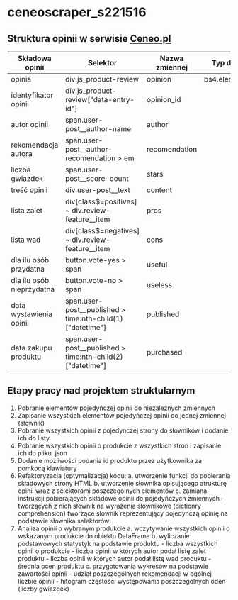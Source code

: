 # ceneoscraper_s221516

## Struktura opinii w serwisie [Ceneo.pl](https://www.ceneo.pl/)

|Składowa opinii|Selektor|Nazwa zmiennej|Typ danych|
|---------------|--------|--------------|----------|
|opinia|div.js_product-review|opinion|bs4.element.Tag|
|identyfikator opinii|div.js_product-review\["data-entry-id"\]|opinion_id||
|autor opinii|span.user-post__author-name|author||
|rekomendacja autora|span.user-post__author-recomendation > em|recomendation||
|liczba gwiazdek|span.user-post__score-count|stars||
|treść opinii|div.user-post__text|content||
|lista zalet|div[class$=positives] ~ div.review-feature__item|pros||
|lista wad|div[class$=negatives] ~ div.review-feature__item|cons||
|dla ilu osób przydatna|button.vote-yes > span|useful||
|dla ilu osób nieprzydatna|button.vote-no > span|useless||
|data wystawienia opinii|span.user-post__published > time:nth-child(1)["datetime"]|published||
|data zakupu produktu|span.user-post__published > time:nth-child(2)["datetime"]|purchased||

## Etapy pracy nad projektem struktularnym
1. Pobranie elementów pojedyńczej opinii do niezależnych zmiennych
2. Zapisanie wszystkich elementów pojedyńczej opinii do jednej zmiennej \(słownik\)
3. Pobranie wszystkich opinii z pojedynczej strony do słowników i dodanie ich do listy 
4. Pobranie wszystkich opinii o produkcie z wszystkich stron i zapisanie ich do pliku .json
5. Dodanie możliwości podania id produktu przez użytkownika za pomkocą klawiatury
6. Refaktoryzacja \(optymalizacja\) kodu:
    a. utworzenie funkcji do pobierania składowych strony HTML
    b. utworzenie słownika opisującego atrukturę opinii wraz z selektorami poszczególnych elementów
    c. zamiana instrukcji pobierających składowe opinii do pojedyńczych zmiennych i tworzących z nich słownik na wyrażenia słownikowe \(dictionry comprehension\) tworzące słownik reprezentujący pojedynczą opinię na podstawie słownika selektorów
7. Analiza opinii o wybranym produkcie
    a. wczytywanie wszystkich opinii o wskazanym produkcie do obiektu DataFrame
    b. wyliczanie podstawowych statystyk na podstawie produktu
        - liczba wszystkich opinii o produkcie
        - liczba opinii w których autor podał listę zalet produktu
        - liczba opinii w których autor podał listę wad produktu
        - średnia ocen produktu
    c. przygotowania wykresów na podstawie zawartości opinii
        - udział poszczególnych rekomendacji w ogólnej liczbie opinii
        - hitogram częstości występowania poszczególnych oden (liczby gwiazdek)
